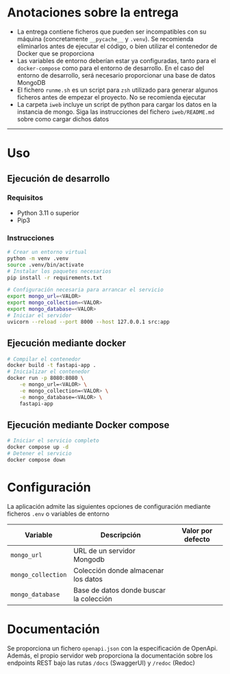 # Anotaciones sobre la entrega

- La entrega contiene ficheros que pueden ser incompatibles con su máquina
  (concretamente `__pycache__` y `.venv`). Se recomienda eliminarlos antes de
  ejecutar el código, o bien utilizar el contenedor de Docker que se proporciona
- Las variables de entorno deberían estar ya configuradas, tanto para el
  `docker-compose` como para el entorno de desarrollo. En el caso del entorno de
  desarrollo, será necesario proporcionar una base de datos MongoDB
- El fichero `runme.sh` es un script para `zsh` utilizado para generar algunos
  ficheros antes de empezar el proyecto. No se recomienda ejecutar
- La carpeta `iweb` incluye un script de python para cargar los datos en la
  instancia de mongo. Siga las instrucciones del fichero `iweb/README.md` sobre
  como cargar dichos datos

---

# Uso

## Ejecución de desarrollo

### Requisitos

- Python 3.11 o superior
- Pip3

### Instrucciones

```sh
# Crear un entorno virtual
python -m venv .venv
source .venv/bin/activate
# Instalar los paquetes necesarios
pip install -r requirements.txt

# Configuración necesaria para arrancar el servicio
export mongo_url=<VALOR>
export mongo_collection=<VALOR>
export mongo_database=<VALOR>
# Iniciar el servidor
uvicorn --reload --port 8000 --host 127.0.0.1 src:app
```

## Ejecución mediante docker

```sh
# Compilar el contenedor
docker build -t fastapi-app .
# Inicializar el contenedor
docker run -p 8080:8080 \
    -e mongo_url=<VALOR> \
    -e mongo_collection=<VALOR> \
    -e mongo_database=<VALOR> \
    fastapi-app
```

## Ejecución mediante Docker compose

```sh
# Iniciar el servicio completo
docker compose up -d
# Detener el servicio
docker compose down
```

# Configuración

La aplicación admite las siguientes opciones de configuración mediante ficheros
`.env` o variables de entorno

| Variable           | Descripción                             | Valor por defecto |
| ------------------ | --------------------------------------- | ----------------- |
| `mongo_url`        | URL de un servidor Mongodb              |                   |
| `mongo_collection` | Colección donde almacenar los datos     |                   |
| `mongo_database`   | Base de datos donde buscar la colección |                   |

# Documentación

Se proporciona un fichero `openapi.json` con la especificación de OpenApi.
Además, el propio servidor web proporciona la documentación sobre los endpoints
REST bajo las rutas `/docs` (SwaggerUI) y `/redoc` (Redoc)
